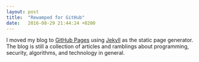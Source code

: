 ```yaml
---
layout: post
title:  "Rewamped for GitHub"
date:   2016-08-29 21:44:24 +0200
---
```


I moved my blog to [GitHub Pages][gh-pages] using [Jekyll][jekyll] as the static page generator. The
blog is still a collection of articles and ramblings about programming, security, algorithms, and
technology in general.

[gh-pages]: https://github.com/netromdk/netromdk.github.io
[jekyll]: https://jekyllrb.com
